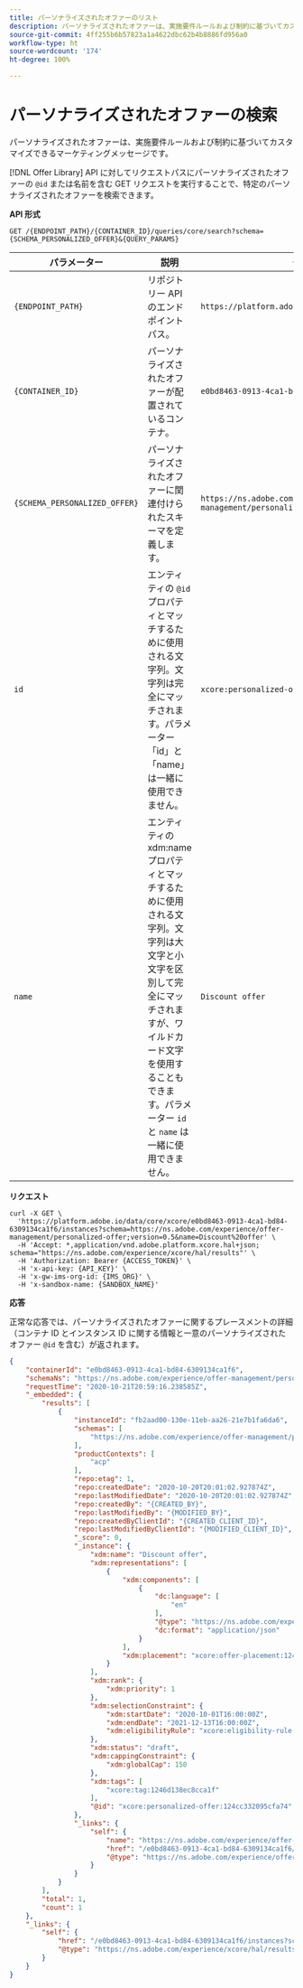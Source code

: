 ```yaml
---
title: パーソナライズされたオファーのリスト
description: パーソナライズされたオファーは、実施要件ルールおよび制約に基づいてカスタマイズできるマーケティングメッセージです。
source-git-commit: 4ff255b6b57823a1a4622dbc62b4b8886fd956a0
workflow-type: ht
source-wordcount: '174'
ht-degree: 100%

---
```


# パーソナライズされたオファーの検索

パーソナライズされたオファーは、実施要件ルールおよび制約に基づいてカスタマイズできるマーケティングメッセージです。

[!DNL Offer Library] API に対してリクエストパスにパーソナライズされたオファーの `@id` または名前を含む GET リクエストを実行することで、特定のパーソナライズされたオファーを検索できます。

**API 形式**

```http
GET /{ENDPOINT_PATH}/{CONTAINER_ID}/queries/core/search?schema={SCHEMA_PERSONALIZED_OFFER}&{QUERY_PARAMS}
```

| パラメーター | 説明 | 例 |
| --------- | ----------- | ------- |
| `{ENDPOINT_PATH}` | リポジトリー API のエンドポイントパス。 | `https://platform.adobe.io/data/core/xcore/` |
| `{CONTAINER_ID}` | パーソナライズされたオファーが配置されているコンテナ。 | `e0bd8463-0913-4ca1-bd84-6309134ca1f6` |
| `{SCHEMA_PERSONALIZED_OFFER}` | パーソナライズされたオファーに関連付けられたスキーマを定義します。 | `https://ns.adobe.com/experience/offer-management/personalized-offer;version=0.5` |
| `id` | エンティティの `@id` プロパティとマッチするために使用される文字列。文字列は完全にマッチされます。パラメーター「id」と「name」は一緒に使用できません。 | `xcore:personalized-offer:124cc332095cfa74` |
| `name` | エンティティの xdm:name プロパティとマッチするために使用される文字列。文字列は大文字と小文字を区別して完全にマッチされますが、ワイルドカード文字を使用することもできます。パラメーター `id` と `name` は一緒に使用できません。 | `Discount offer` |

**リクエスト**

```shell
curl -X GET \
  'https://platform.adobe.io/data/core/xcore/e0bd8463-0913-4ca1-bd84-6309134ca1f6/instances?schema=https://ns.adobe.com/experience/offer-management/personalized-offer;version=0.5&name=Discount%20offer' \
  -H 'Accept: *,application/vnd.adobe.platform.xcore.hal+json; schema="https://ns.adobe.com/experience/xcore/hal/results"' \
  -H 'Authorization: Bearer {ACCESS_TOKEN}' \
  -H 'x-api-key: {API_KEY}' \
  -H 'x-gw-ims-org-id: {IMS_ORG}' \
  -H 'x-sandbox-name: {SANDBOX_NAME}'
```

**応答** 

正常な応答では、パーソナライズされたオファーに関するプレースメントの詳細（コンテナ ID とインスタンス ID に関する情報と一意のパーソナライズされたオファー `@id` を含む）が返されます。

```json
{
    "containerId": "e0bd8463-0913-4ca1-bd84-6309134ca1f6",
    "schemaNs": "https://ns.adobe.com/experience/offer-management/personalized-offer;version=0.5",
    "requestTime": "2020-10-21T20:59:16.238585Z",
    "_embedded": {
        "results": [
            {
                "instanceId": "fb2aad00-130e-11eb-aa26-21e7b1fa6da6",
                "schemas": [
                    "https://ns.adobe.com/experience/offer-management/personalized-offer;version=0.5"
                ],
                "productContexts": [
                    "acp"
                ],
                "repo:etag": 1,
                "repo:createdDate": "2020-10-20T20:01:02.927874Z",
                "repo:lastModifiedDate": "2020-10-20T20:01:02.927874Z",
                "repo:createdBy": "{CREATED_BY}",
                "repo:lastModifiedBy": "{MODIFIED_BY}",
                "repo:createdByClientId": "{CREATED_CLIENT_ID}",
                "repo:lastModifiedByClientId": "{MODIFIED_CLIENT_ID}",
                "_score": 0,
                "_instance": {
                    "xdm:name": "Discount offer",
                    "xdm:representations": [
                        {
                            "xdm:components": [
                                {
                                    "dc:language": [
                                        "en"
                                    ],
                                    "@type": "https://ns.adobe.com/experience/offer-management/content-component-json",
                                    "dc:format": "application/json"
                                }
                            ],
                            "xdm:placement": "xcore:offer-placement:12428d436d87dc84"
                        }
                    ],
                    "xdm:rank": {
                        "xdm:priority": 1
                    },
                    "xdm:selectionConstraint": {
                        "xdm:startDate": "2020-10-01T16:00:00Z",
                        "xdm:endDate": "2021-12-13T16:00:00Z",
                        "xdm:eligibilityRule": "xcore:eligibility-rule:124cb4511da781fc"
                    },
                    "xdm:status": "draft",
                    "xdm:cappingConstraint": {
                        "xdm:globalCap": 150
                    },
                    "xdm:tags": [
                        "xcore:tag:1246d138ec8cca1f"
                    ],
                    "@id": "xcore:personalized-offer:124cc332095cfa74"
                },
                "_links": {
                    "self": {
                        "name": "https://ns.adobe.com/experience/offer-management/personalized-offer;version=0.5#fb2aad00-130e-11eb-aa26-21e7b1fa6da6",
                        "href": "/e0bd8463-0913-4ca1-bd84-6309134ca1f6/instances/fb2aad00-130e-11eb-aa26-21e7b1fa6da6",
                        "@type": "https://ns.adobe.com/experience/offer-management/personalized-offer;version=0.5"
                    }
                }
            }
        ],
        "total": 1,
        "count": 1
    },
    "_links": {
        "self": {
            "href": "/e0bd8463-0913-4ca1-bd84-6309134ca1f6/instances?schema=https://ns.adobe.com/experience/offer-management/personalized-offer;version=0.5&name=Discount%20offer",
            "@type": "https://ns.adobe.com/experience/xcore/hal/results"
        }
    }
}
```
